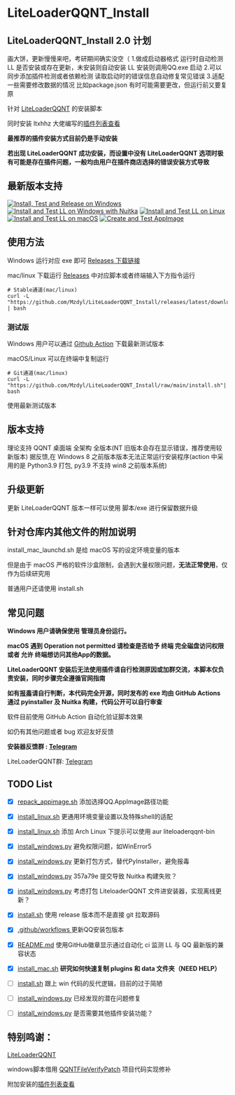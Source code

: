 # LiteLoaderQQNT_Install



## LiteLoaderQQNT_Install 2.0 计划
画大饼，更新慢慢来吧，考研期间确实没空（
1.做成启动器格式
运行时自动检测LL 是否安装或存在更新，未安装则自动安装
LL 安装则调用QQ.exe 启动
2.可以同步添加插件检测或者依赖检测
读取启动时的错误信息自动修复常见错误
3.适配一些需要修改数据的情况
比如package.json 有时可能需要更改，但运行前又要复原

针对 [LiteLoaderQQNT](https://liteloaderqqnt.github.io) 的安装脚本

同时安装 ltxhhz 大佬编写的[插件列表查看](https://github.com/ltxhhz/LL-plugin-list-viewer/)

**最推荐的插件安装方式目前仍是手动安装**

**若出现 LiteLoaderQQNT 成功安装，而设置中没有 LiteLoaderQQNT 选项时极有可能是存在插件问题，一般均由用户在插件商店选择的错误安装方式导致**

## 最新版本支持

[![Install, Test and Release on Windows](https://github.com/Mzdyl/LiteLoaderQQNT_Install/actions/workflows/windows.yml/badge.svg)](https://github.com/Mzdyl/LiteLoaderQQNT_Install/actions/workflows/windows.yml)
[![Install and Test LL on Windows with Nuitka](https://github.com/Mzdyl/LiteLoaderQQNT_Install/actions/workflows/windows_nuitka.yml/badge.svg)](https://github.com/Mzdyl/LiteLoaderQQNT_Install/actions/workflows/windows_nuitka.yml)
[![Install and Test LL on Linux](https://github.com/Mzdyl/LiteLoaderQQNT_Install/actions/workflows/linux.yml/badge.svg)](https://github.com/Mzdyl/LiteLoaderQQNT_Install/actions/workflows/linux.yml)
[![Install and Test LL on macOS](https://github.com/Mzdyl/LiteLoaderQQNT_Install/actions/workflows/macOS.yml/badge.svg)](https://github.com/Mzdyl/LiteLoaderQQNT_Install/actions/workflows/macOS.yml)
[![Create and Test AppImage](https://github.com/Mzdyl/LiteLoaderQQNT_Install/actions/workflows/appimage.yml/badge.svg)](https://github.com/Mzdyl/LiteLoaderQQNT_Install/actions/workflows/appimage.yml)


## 使用方法

Windows 运行对应 exe 即可 [Releases 下载链接](https://github.com/Mzdyl/LiteLoaderQQNT_Install/releases/latest/download/install_windows.exe) 

mac/linux 下载运行 [Releases](https://github.com/Mzdyl/LiteLoaderQQNT_Install/releases) 中对应脚本或者终端输入下方指令运行

```shell
# Stable通道(mac/linux) 
curl -L "https://github.com/Mzdyl/LiteLoaderQQNT_Install/releases/latest/download/install.sh" | bash 
```


### 测试版

Windows 用户可以通过 [Github Action](https://github.com/Mzdyl/LiteLoaderQQNT_Install/actions) 下载最新测试版本


macOS/Linux 可以在终端中复制运行

```shell
# Git通道(mac/linux)
curl -L "https://github.com/Mzdyl/LiteLoaderQQNT_Install/raw/main/install.sh"| bash
```
使用最新测试版本

## 版本支持

理论支持 QQNT 桌面端 全架构 全版本(NT 旧版本会存在显示错误，推荐使用较新版本)
据反馈,在 Windows 8 之前版本版本无法正常运行安装程序(action 中采用的是 Python3.9 打包, py3.9 不支持 win8 之前版本系统)

## 升级更新

更新 LiteLoaderQQNT 版本一样可以使用 脚本/exe 进行保留数据升级

## 针对仓库内其他文件的附加说明

install_mac_launchd.sh 是给 macOS 写的设定环境变量的版本

但是由于 macOS 严格的软件沙盒限制，会遇到大量权限问题，**无法正常使用**，仅作为后续研究用

普通用户还请使用 install.sh

## 常见问题

**Windows 用户请确保使用 管理员身份运行。**

**macOS 遇到 Operation not permitted 请检查是否给予 终端 完全磁盘访问权限 或者 允许 终端想访问其他App的数据。**

**LiteLoaderQQNT 安装后无法使用插件请自行检测原因或加群交流，本脚本仅负责安装，同时步骤完全遵循官网指南**

**如有[报毒](https://github.com/Mzdyl/LiteLoaderQQNT_Install/issues/20)请自行判断，本代码完全开源，同时发布的 exe 均由 GitHub Actions 通过 pyinstaller 及 Nuitka 构建，代码公开可以自行审查**

软件目前使用 GitHub Action 自动化验证脚本效果

如仍有其他问题或者 bug 欢迎友好反馈

**安装器反馈群 :  [Telegram](https://t.me/+EKoVlfEI7Ow4MzJl)**

LiteLoaderQQNT群: [Telegram](https://t.me/LiteLoaderQQNT)

## TODO List

- [x] [repack_appimage.sh](https://github.com/Mzdyl/LiteLoaderQQNT_Install/blob/main/repack_appimage.sh) 添加选择QQ.AppImage路径功能
- [x] [install_linux.sh](https://github.com/Mzdyl/LiteLoaderQQNT_Install/blob/main/install_linux.sh) 更通用环境变量设置以及特殊shell的适配
- [x] [install_linux.sh](https://github.com/Mzdyl/LiteLoaderQQNT_Install/blob/main/install_linux.sh) 添加 Arch Linux 下提示可以使用 aur liteloaderqqnt-bin
- [x] [install_windows.py](https://github.com/Mzdyl/LiteLoaderQQNT_Install/blob/main/install_windows.py) 避免权限问题，如WinError5
- [x] [install_windows.py](https://github.com/Mzdyl/LiteLoaderQQNT_Install/blob/main/install_windows.py) 更新打包方式，替代PyInstaller，避免报毒
- [x] [install_windows.py](https://github.com/Mzdyl/LiteLoaderQQNT_Install/blob/main/install_windows.py)  357a79e 提交导致 Nuitka 构建失败？
- [x] [install_windows.py](https://github.com/Mzdyl/LiteLoaderQQNT_Install/blob/main/install_windows.py)  考虑打包 LiteloaderQQNT 文件进安装器，实现离线更新？
- [x] [install.sh](https://github.com/Mzdyl/LiteLoaderQQNT_Install/blob/main/install.sh) 使用 release 版本而不是直接 git 拉取源码
- [x] [.github/workflows ](https://github.com/Mzdyl/LiteLoaderQQNT_Install/tree/main/.github/workflows) 更新QQ安装包版本
- [x] [README.md](https://github.com/Mzdyl/LiteLoaderQQNT_Install/blob/main/README.md) 使用GitHub徽章显示通过自动化 ci 监测 LL 与 QQ 最新版的兼容状态
- [x] [install_mac.sh](https://github.com/Mzdyl/LiteLoaderQQNT_Install/blob/main/install_mac.sh) **研究如何快速复制 plugins 和 data 文件夹（NEED HELP）**
- [ ] [install.sh](https://github.com/Mzdyl/LiteLoaderQQNT_Install/blob/main/install.sh) 跟上 win 代码的反代逻辑，目前的过于简陋
- [ ] [install_windows.py](https://github.com/Mzdyl/LiteLoaderQQNT_Install/blob/main/install_windows.py) 已经发现的潜在问题修复

- [ ] [install_windows.py](https://github.com/Mzdyl/LiteLoaderQQNT_Install/blob/main/install_windows.py) 是否需要其他插件安装功能？


## 特别鸣谢：

[LiteLoaderQQNT](https://github.com/LiteLoaderQQNT/LiteLoaderQQNT)

windows脚本借用 [QQNTFileVerifyPatch](https://github.com/LiteLoaderQQNT/QQNTFileVerifyPatch) 项目代码实现修补

附加安装的[插件列表查看](https://github.com/ltxhhz/LL-plugin-list-viewer/)
